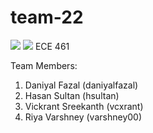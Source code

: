 # team-22
<img src="https://github-readme-stats.vercel.app/api/top-langs/?username=hsultan" />
<img src="https://img.shields.io/badge/TypeScript-007ACC?style=for-the-badge&logo=typescript&logoColor=white" />
ECE 461

Team Members:

1) Daniyal Fazal (daniyalfazal)
2) Hasan Sultan (hsultan)
3) Vickrant Sreekanth (vcxrant)
4) Riya Varshney (varshney00)
